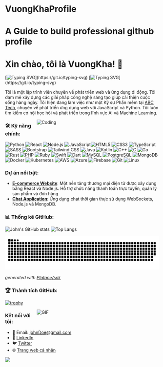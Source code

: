 # VuongKhaProfile
# A Guide to build professional github profile

# Xin chào, tôi là VuongKha! 👋
[![Typing SVG](https://readme-typing-svg.herokuapp.com?color=%2336BCF7&lines=Hello!+I'm+a+Full+Stack+Developer;I+Love+Open+Source!;Welcome+to+my+GitHub!)](https://git.io/typing-svg)
[![Typing SVG](https://readme-typing-svg.herokuapp.com/?lines=Hello,+I'm+a+Software+Engineer;I+love+coding+and+open+source!)](https://git.io/typing-svg)

Tôi là một lập trình viên chuyên về phát triển web và ứng dụng di động. Tôi đam mê xây dựng các giải pháp công nghệ sáng tạo giúp cải thiện cuộc sống hàng ngày.
Tôi hiện đang làm việc như một Kỹ sư Phần mềm tại [ABC Tech](https://abctech.com), chuyên về phát triển ứng dụng web với JavaScript và Python. Tôi luôn tìm kiếm cơ hội học hỏi và phát triển trong lĩnh vực AI và Machine Learning. 

<img align="right" alt="Coding" width="400" src="https://media.giphy.com/media/ZVik7pBtu9dNS/giphy.gif">


### 🛠 Kỹ năng chính:

 ![Python](https://img.shields.io/badge/-Python-FFD700?style=flat-square&logo=Python&logoColor=white) ![React](https://img.shields.io/badge/-React-61DAFB?style=flat-square&logo=react&logoColor=white) ![Node.js](https://img.shields.io/badge/-Node.js-43853D?style=flat-square&logo=node.js&logoColor=white) ![JavaScript](https://img.shields.io/badge/-JavaScript-F7DF1E?style=flat-square&logo=javascript&logoColor=black)![HTML5](https://img.shields.io/badge/-HTML5-E34F26?style=flat-square&logo=html5&logoColor=white) ![CSS3](https://img.shields.io/badge/-CSS3-1572B6?style=flat-square&logo=css3) ![TypeScript](https://img.shields.io/badge/-TypeScript-007ACC?style=flat-square&logo=typescript) ![SASS](https://img.shields.io/badge/-SASS-CC6699?style=flat-square&logo=sass&logoColor=white)
  ![Bootstrap](https://img.shields.io/badge/-Bootstrap-563D7C?style=flat-square&logo=bootstrap)
 ![Tailwind CSS](https://img.shields.io/badge/-TailwindCSS-38B2AC?style=flat-square&logo=tailwind-css)
 ![Java](https://img.shields.io/badge/-Java-007396?style=flat-square&logo=java&logoColor=white)
 ![Kotlin](https://img.shields.io/badge/-Kotlin-0095D5?style=flat-square&logo=kotlin&logoColor=white)
 ![C++](https://img.shields.io/badge/-C++-00599C?style=flat-square&logo=cplusplus&logoColor=white)
  ![C](https://img.shields.io/badge/-C-A8B9CC?style=flat-square&logo=c&logoColor=white)
 ![Go](https://img.shields.io/badge/-Go-00ADD8?style=flat-square&logo=go&logoColor=white)
 ![Rust](https://img.shields.io/badge/-Rust-000000?style=flat-square&logo=rust&logoColor=white)
 ![PHP](https://img.shields.io/badge/-PHP-777BB4?style=flat-square&logo=php&logoColor=white)
 ![Ruby](https://img.shields.io/badge/-Ruby-CC342D?style=flat-square&logo=ruby&logoColor=white)
 ![Swift](https://img.shields.io/badge/-Swift-FA7343?style=flat-square&logo=swift&logoColor=white)
 ![Dart](https://img.shields.io/badge/-Dart-0175C2?style=flat-square&logo=dart&logoColor=white)
 ![MySQL](https://img.shields.io/badge/-MySQL-4479A1?style=flat-square&logo=mysql&logoColor=white)
 ![PostgreSQL](https://img.shields.io/badge/-PostgreSQL-336791?style=flat-square&logo=postgresql)
 ![MongoDB](https://img.shields.io/badge/-MongoDB-47A248?style=flat-square&logo=mongodb&logoColor=white)
 ![Docker](https://img.shields.io/badge/-Docker-2496ED?style=flat-square&logo=docker&logoColor=white)
 ![Kubernetes](https://img.shields.io/badge/-Kubernetes-326CE5?style=flat-square&logo=kubernetes&logoColor=white)
 ![AWS](https://img.shields.io/badge/-AWS-232F3E?style=flat-square&logo=amazon-aws)
 ![Azure](https://img.shields.io/badge/-Microsoft%20Azure-0078D4?style=flat-square&logo=microsoft-azure)
 ![Firebase](https://img.shields.io/badge/-Firebase-FFCA28?style=flat-square&logo=firebase)
 ![Git](https://img.shields.io/badge/-Git-F05032?style=flat-square&logo=git&logoColor=white)
 ![Linux](https://img.shields.io/badge/-Linux-FCC624?style=flat-square&logo=linux&logoColor=black)


### Dự án nổi bật:
- [**E-commerce Website**](https://github.com/johnDoe/ecommerce-site): Một nền tảng thương mại điện tử được xây dựng bằng React và Node.js. Hỗ trợ chức năng thanh toán trực tuyến, quản lý sản phẩm và đơn hàng.
- [**Chat Application**](https://github.com/johnDoe/chat-app): Ứng dụng chat thời gian thực sử dụng WebSockets, Node.js và MongoDB.

### 📊 Thống kê GitHub:
![John's GitHub stats](https://github-readme-stats.vercel.app/api?username=VuongKha&show_icons=true&theme=radical)
![Top Langs](https://github-readme-stats.vercel.app/api/top-langs/?username=VuongKha&layout=compact&theme=radical)

<picture>
  <source media="(prefers-color-scheme: dark)" srcset="https://raw.githubusercontent.com/platane/platane/output/github-contribution-grid-snake-dark.svg">
  <source media="(prefers-color-scheme: light)" srcset="https://raw.githubusercontent.com/platane/platane/output/github-contribution-grid-snake.svg">
  <img alt="github contribution grid snake animation" src="https://raw.githubusercontent.com/platane/platane/output/github-contribution-grid-snake.svg">
</picture>

_generated with [Platane/snk](https://github.com/Platane/snk)_


### 🏆 Thành tích GitHub:
[![trophy](https://github-profile-trophy.vercel.app/?username=johnDoe&theme=onedark)](https://github.com/ryo-ma/github-profile-trophy)

<img align="right" alt="GIF" src="https://media.giphy.com/media/Y4ak9Ki2GZCbJxAnJD/giphy.gif" width="400"/>


### Kết nối với tôi:
- 📧 Email: johnDoe@gmail.com
- 🔗 [LinkedIn](https://linkedin.com/in/johndoe)
- 🐦 [Twitter](https://twitter.com/johndoe)
- 🌐 [Trang web cá nhân](https://johndoe.dev)


![](https://komarev.com/ghpvc/?username=johnDoe&color=blue&style=flat-square)




